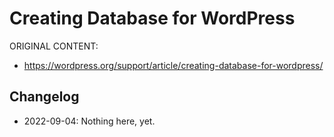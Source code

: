 # Creating Database for WordPress

ORIGINAL CONTENT:
* https://wordpress.org/support/article/creating-database-for-wordpress/



## Changelog

- 2022-09-04: Nothing here, yet.
